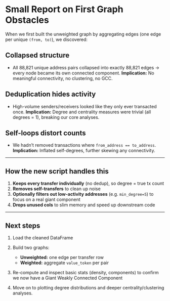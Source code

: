 # Small Report on First Graph Obstacles

When we first built the unweighted graph by aggregating edges (one edge per unique `(from, to)`), we discovered:

## Collapsed structure

* All 88,821 unique address pairs collapsed into exactly 88,821 edges → every node became its own connected component.
  **Implication:** No meaningful connectivity, no clustering, no GCC.

## Deduplication hides activity

* High-volume senders/receivers looked like they only ever transacted once.
  **Implication:** Degree and centrality measures were trivial (all degrees = 1), breaking our core analyses.

## Self-loops distort counts

* We hadn’t removed transactions where `from_address == to_address`.
  **Implication:** Inflated self-degrees, further skewing any connectivity.

---

## How the new script handles this

1. **Keeps every transfer individually** (no dedup), so degree = true tx count
2. **Removes self-transfers** to clean up noise
3. **Optionally filters out low-activity addresses** (e.g. `min_degree=5`) to focus on a real giant component
4. **Drops unused cols** to slim memory and speed up downstream code

---

## Next steps

1. Load the cleaned DataFrame
2. Build two graphs:

   * **Unweighted:** one edge per transfer row
   * **Weighted:** aggregate `value_token` per pair
3. Re-compute and inspect basic stats (density, components) to confirm we now have a Giant Weakly Connected Component
4. Move on to plotting degree distributions and deeper centrality/clustering analyses.
